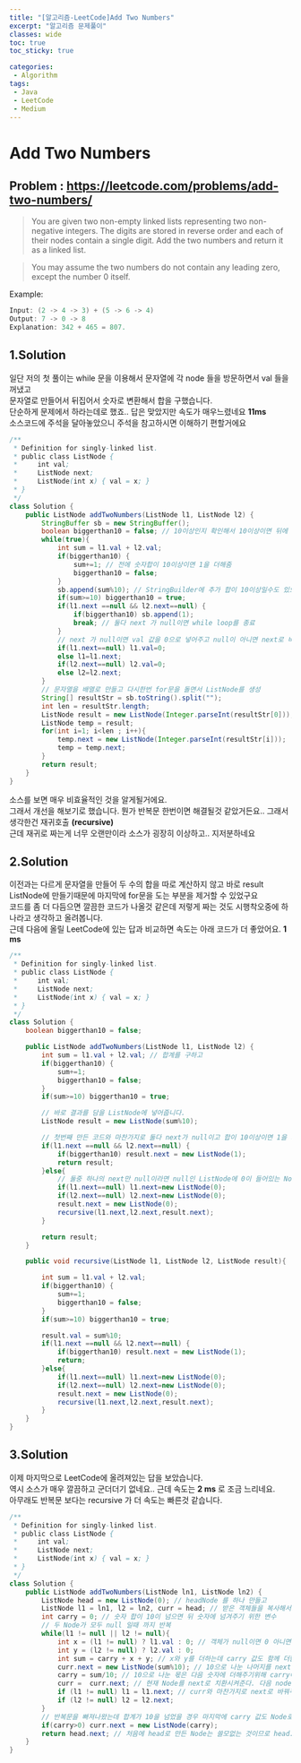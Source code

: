 ```yaml
---
title: "[알고리즘-LeetCode]Add Two Numbers"
excerpt: "알고리즘 문제풀이"
classes: wide
toc: true
toc_sticky: true

categories:
 - Algorithm
tags:
 - Java
 - LeetCode
 - Medium
---
```


# Add Two Numbers

## Problem : <https://leetcode.com/problems/add-two-numbers/>
 > You are given two non-empty linked lists representing two non-negative integers. The digits are stored in reverse order and each of their nodes contain a single digit. Add the two numbers and return it as a linked list.

 > You may assume the two numbers do not contain any leading zero, except the number 0 itself.

 Example:
 ```java
Input: (2 -> 4 -> 3) + (5 -> 6 -> 4)
Output: 7 -> 0 -> 8
Explanation: 342 + 465 = 807.
 ```

## 1.Solution
일단 저의 첫 풀이는 while 문을 이용해서 문자열에 각 node 들을 방문하면서 val 들을 꺼냈고  
문자열로 만들어서 뒤집어서 숫자로 변환해서 합을 구했습니다.  
단순하게 문제에서 하라는데로 했죠..
답은 맞았지만 속도가 매우느렸네요 **11ms**  
소스코드에 주석을 달아놓았으니 주석을 참고하시면 이해하기 편할거에요 
```java
/**
 * Definition for singly-linked list.
 * public class ListNode {
 *     int val;
 *     ListNode next;
 *     ListNode(int x) { val = x; }
 * }
 */
class Solution {
    public ListNode addTwoNumbers(ListNode l1, ListNode l2) {
        StringBuffer sb = new StringBuffer();
        boolean biggerthan10 = false; // 10이상인지 확인해서 10이상이면 뒤에 1을 더해주기 위해 사용 
        while(true){
            int sum = l1.val + l2.val;
            if(biggerthan10) {
                sum+=1; // 전에 숫자합이 10이상이면 1을 더해줌
                biggerthan10 = false;
            }
            sb.append(sum%10); // StringBuilder에 추가 합이 10이상일수도 있으니 10으로나눈 나머지만 넣음 
            if(sum>=10) biggerthan10 = true;
            if(l1.next ==null && l2.next==null) {
                if(biggerthan10) sb.append(1);
                break; // 둘다 next 가 null이면 while loop를 종료 
            }
            // next 가 null이면 val 값을 0으로 넣어주고 null이 아니면 next로 바꿔줌 
            if(l1.next==null) l1.val=0;
            else l1=l1.next;
            if(l2.next==null) l2.val=0;
            else l2=l2.next;
        }
        // 문자열을 배열로 만들고 다시한번 for문을 돌면서 ListNode를 생성
        String[] resultStr = sb.toString().split("");
        int len = resultStr.length;
        ListNode result = new ListNode(Integer.parseInt(resultStr[0]));
        ListNode temp = result;
        for(int i=1; i<len ; i++){
            temp.next = new ListNode(Integer.parseInt(resultStr[i]));
            temp = temp.next;
        }
        return result;
    }
}
```
소스를 보면 매우 비효율적인 것을 알게될거에요.  
그래서 개선을 해보기로 했습니다. 뭔가 반복문 한번이면 해결될것 같았거든요..
그래서 생각한건 재귀호출 **(recursive)**  
근데 재귀로 짜는게 너무 오랜만이라 소스가 굉장히 이상하고.. 지저분하네요  

## 2.Solution
이전과는 다르게 문자열을 만들어 두 수의 합을 따로 계산하지 않고
바로 result ListNode에 만들기때문에 마지막에 for문을 도는 부분을 제거할 수 있었구요  
코드를 좀 더 다듬으면 깔끔한 코드가 나올것 같은데 저렇게 짜는 것도 시행착오중에 하나라고 생각하고 올려봅니다.  
근데 다음에 올릴 LeetCode에 있는 답과 비교하면 속도는 아래 코드가 더 좋았어요. **1 ms** 
```java
/**
 * Definition for singly-linked list.
 * public class ListNode {
 *     int val;
 *     ListNode next;
 *     ListNode(int x) { val = x; }
 * }
 */
class Solution {
    boolean biggerthan10 = false;

    public ListNode addTwoNumbers(ListNode l1, ListNode l2) {
        int sum = l1.val + l2.val; // 합계를 구하고 
        if(biggerthan10) {
            sum+=1;
            biggerthan10 = false;
        }
        if(sum>=10) biggerthan10 = true;

        // 바로 결과를 담을 ListNode에 넣어줍니다.
        ListNode result = new ListNode(sum%10);

        // 첫번째 만든 코드와 마찬가지로 둘다 next가 null이고 합이 10이상이면 1을 가진 Node 를 추가하고 종료합니다.
        if(l1.next ==null && l2.next==null) {
            if(biggerthan10) result.next = new ListNode(1);
            return result;
        }else{
            // 둘중 하나의 next만 null이라면 null인 ListNode에 0이 들어있는 Node를 만들어 넣어주고 recursive메서드를 호출합니다.
            if(l1.next==null) l1.next=new ListNode(0);
            if(l2.next==null) l2.next=new ListNode(0);
            result.next = new ListNode(0);
            recursive(l1.next,l2.next,result.next);
        }

        return result;
    }

    public void recursive(ListNode l1, ListNode l2, ListNode result){

        int sum = l1.val + l2.val;
        if(biggerthan10) {
            sum+=1;
            biggerthan10 = false;
        }
        if(sum>=10) biggerthan10 = true;

        result.val = sum%10;
        if(l1.next ==null && l2.next==null) {
            if(biggerthan10) result.next = new ListNode(1);
            return;
        }else{
            if(l1.next==null) l1.next=new ListNode(0);
            if(l2.next==null) l2.next=new ListNode(0);
            result.next = new ListNode(0);
            recursive(l1.next,l2.next,result.next);
        }
    }
}
```
## 3.Solution
이제 마지막으로 LeetCode에 올려져있는 답을 보았습니다.  
역시 소스가 매우 깔끔하고 군더더기 없네요.. 근데 속도는 **2 ms** 로 조금 느리네요.  
아무래도 반복문 보다는 recursive 가 더 속도는 빠른것 같습니다.
```java
/**
 * Definition for singly-linked list.
 * public class ListNode {
 *     int val;
 *     ListNode next;
 *     ListNode(int x) { val = x; }
 * }
 */
class Solution {
    public ListNode addTwoNumbers(ListNode ln1, ListNode ln2) {
        ListNode head = new ListNode(0); // headNode 를 하나 만들고
        ListNode l1 = ln1, l2 = ln2, curr = head; // 받은 객체들을 복사해서  다른변수에 넣어줍니다.
        int carry = 0; // 숫자 합이 10이 넘으면 뒤 숫자에 넘겨주기 위한 변수
        // 두 Node가 모두 null 일때 까지 반복
        while(l1 != null || l2 != null){
            int x = (l1 != null) ? l1.val : 0; // 객체가 null이면 0 아니면 val값을 x에 저장
            int y = (l2 != null) ? l2.val : 0;
            int sum = carry + x + y; // x와 y를 더하는데 carry 값도 함께 더함 
            curr.next = new ListNode(sum%10); // 10으로 나눈 나머지를 next에 담고
            carry = sum/10; // 10으로 나눈 몫은 다음 숫자에 더해주기위해 carry에 넣어줌 예를들면 0+5+6=11 일경우 1을 뒷자리로 넘겨줌
            curr =  curr.next; // 현재 Node를 next로 치환시켜준다. 다음 node를 만들어주기 위함
            if (l1 != null) l1 = l1.next; // curr와 마찬가지로 next로 바꿔주는데 현재 Node가 null이 아닌경우만 next로 바꿔준다. null인경우 null point exception이 발생됨. 
            if (l2 != null) l2 = l2.next;
        }
        // 반복문을 빠져나왔는데 합계가 10을 넘었을 경우 마지막에 carry 값도 Node로 만들어 줘야 한다.
        if(carry>0) curr.next = new ListNode(carry);
        return head.next; // 처음에 head로 만든 Node는 쓸모없는 것이므로 head.next를 리턴한다.
    }
}
```